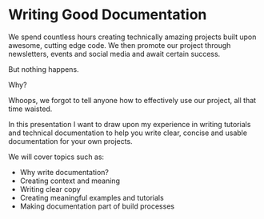 # Writing Good Documentation

We spend countless hours creating technically amazing projects built upon awesome, cutting edge code. We then promote our project through newsletters, events and social media and await certain success.

But nothing happens.

Why?

Whoops, we forgot to tell anyone how to effectively use our project, all that time waisted.

In this presentation I want to draw upon my experience in writing tutorials and technical documentation to help you write clear, concise and usable documentation for your own projects.

We will cover topics such as:

- Why write documentation?
- Creating context and meaning
- Writing clear copy
- Creating meaningful examples and tutorials
- Making documentation part of build processes
